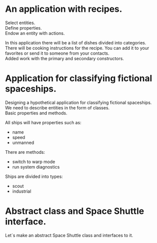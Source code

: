 # An application with recipes.
Select entities.  
Define properties.  
Endow an entity with actions.

In this application there will be a list of dishes divided into categories.  
There will be cooking instructions for the recipe. You can add it to your  
favorites or send it to someone from your contacts.  
Added work with the primary and secondary constructors.

# Application for classifying fictional spaceships.
Designing a hypothetical application for classifying fictional spaceships.  
We need to describe entities in the form of classes.  
Basic properties and methods.  

All ships will have properties such as:
* name
* speed
* unmanned
 
There are methods:
* switch to warp mode
* run system diagnostics

Ships are divided into types:
* scout
* industrial

# Abstract class and Space Shuttle interface.
Let`s make an abstract Space Shuttle class and interfaces to it.
